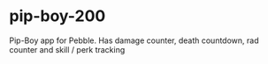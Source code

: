 # pip-boy-200
Pip-Boy app for Pebble. Has damage counter, death countdown, rad counter and skill / perk tracking
